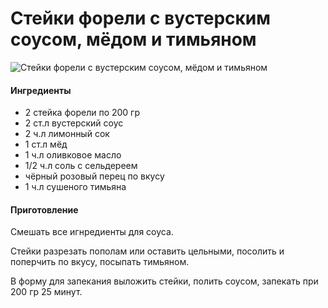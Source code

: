 ﻿---
image: ../pics/salmon-honey.jpg
---
# Стейки форели с вустерским соусом, мёдом и тимьяном

![Стейки форели с вустерским соусом, мёдом и тимьяном](../pics/salmon-honey.jpg)

#### Ингредиенты

* 2 стейка форели по 200 гр
* 2 ст.л вустерский соус
* 2 ч.л лимонный сок
* 1 ст.л мёд
* 1 ч.л оливковое масло
* 1/2 ч.л соль с сельдереем
* чёрный розовый перец по вкусу
* 1 ч.л сушеного тимьяна

#### Приготовление

Смешать все игнредиенты для соуса.

Стейки разрезать пополам или оставить цельными, посолить и поперчить по вкусу, посыпать тимьяном.

В форму для запекания выложить стейки, полить соусом, запекать при 200 гр 25 минут.
